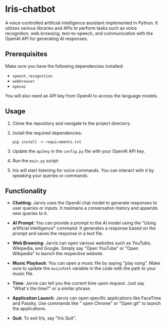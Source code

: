 # Iris-chatbot
A voice-controlled artificial intelligence assistant implemented in Python. It utilizes various libraries and APIs to perform tasks such as voice recognition, web browsing, text-to-speech, and communication with the OpenAI API for generating AI responses.
## Prerequisites

Make sure you have the following dependencies installed:

- `speech_recognition`
- `webbrowser`
- `openai`

You will also need an API key from OpenAI to access the language models.

## Usage

1. Clone the repository and navigate to the project directory.

2. Install the required dependencies:

   ```shell
   pip install -r requirements.txt
   ```

3. Update the `apikey` in the `config.py` file with your OpenAI API key.

4. Run the `main.py` script:


5. Iris will start listening for voice commands. You can interact with it by speaking your queries or commands.

## Functionality

- **Chatting**: Jarvis uses the OpenAI chat model to generate responses to user queries or inputs. It maintains a conversation history and appends new queries to it.

- **AI Prompt**: You can provide a prompt to the AI model using the "Using artificial intelligence" command. It generates a response based on the prompt and saves the response in a text file.

- **Web Browsing**: Jarvis can open various websites such as YouTube, Wikipedia, and Google. Simply say "Open YouTube" or "Open Wikipedia" to launch the respective website.

- **Music Playback**: You can open a music file by saying "play song". Make sure to update the `musicPath` variable in the code with the path to your music file.

- **Time**: Jarvis can tell you the current time upon request. Just say "What's the time?" or a similar phrase.

- **Application Launch**: Jarvis can open specific applications like FaceTime and Passky. Use commands like " open Chrome" or "Open git" to launch the applications.

- **Quit**: To exit Iris, say "Iris Quit".

